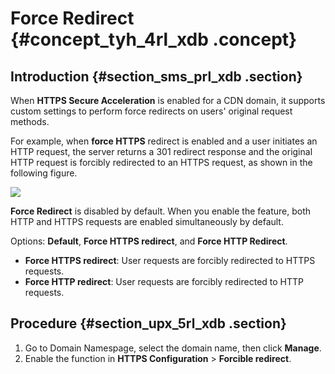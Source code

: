 # Force Redirect {#concept_tyh_4rl_xdb .concept}

## Introduction {#section_sms_prl_xdb .section}

When **HTTPS Secure Acceleration** is enabled for a CDN domain, it supports custom settings to perform force redirects on users' original request methods.

For example, when **force HTTPS** redirect is enabled and a user initiates an HTTP request, the server returns a 301 redirect response and the original HTTP request is forcibly redirected to an HTTPS request, as shown in the following figure.

![](http://static-aliyun-doc.oss-cn-hangzhou.aliyuncs.com/assets/img/5136/15595712393707_en-US.png)

**Force Redirect** is disabled by default. When you enable the feature, both HTTP and HTTPS requests are enabled simultaneously by default.

Options: **Default**, **Force HTTPS redirect**, and **Force HTTP Redirect**.

-   **Force HTTPS redirect**: User requests are forcibly redirected to HTTPS requests.
-   **Force HTTP redirect**: User requests are forcibly redirected to HTTP requests.

## Procedure {#section_upx_5rl_xdb .section}

1.  Go to Domain Namespage, select the domain name, then click **Manage**.
2.  Enable the function in **HTTPS Configuration** \> **Forcible redirect**.

